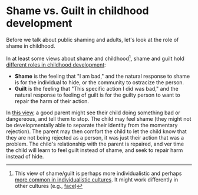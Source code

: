 # Shame vs. Guilt in childhood development

Before we talk about public shaming and adults, let's look at the role of shame in childhood.

In at least some views about shame and childhood[^shame_culture_note], shame and guilt hold [different roles in childhood development](https://www.oohctoolbox.org.au/trauma-and-shame):
- __Shame__ is the feeling that "I am bad," and the natural response to shame is for the individual to hide, or the community to ostracize the person.
- __Guilt__ is the feeling that "This specific action I did was bad," and the natural response to feeling of guilt is for the guilty person to want to repair the harm of their action.

In [this view](https://www.oohctoolbox.org.au/trauma-and-shame), a good parent might see their child doing something bad or dangereous, and tell them to stop. The child may feel shame (they might not be developmentally able to separate their identity from the momentary rejection). The parent may then comfort the child to let the child know that they are not being rejected as a person, it was just their action that was a problem. The child's relationship with the parent is repaired, and ver time the child will learn to feel guilt instead of shame, and seek to repair harm instead of hide.

[^shame_culture_note]: This view of shame/guilt is perhaps more individualistic and perhaps [more common in individualistic cultures](https://en.wikipedia.org/wiki/Guilt%E2%80%93shame%E2%80%93fear_spectrum_of_cultures). It might work differently in other cultures (e.g., [face](https://en.wikipedia.org/wiki/Face_(sociological_concept)))
